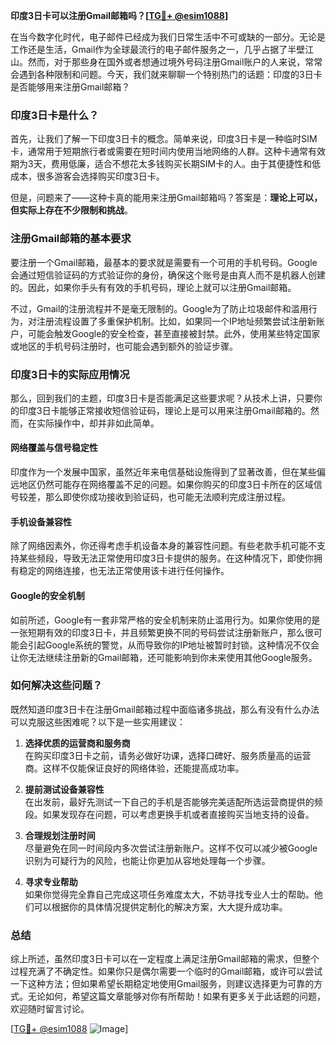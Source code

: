 **印度3日卡可以注册Gmail邮箱吗？[[TG💪+ @esim1088](https://t.me/s/esim1088)]**

在当今数字化时代，电子邮件已经成为我们日常生活中不可或缺的一部分。无论是工作还是生活，Gmail作为全球最流行的电子邮件服务之一，几乎占据了半壁江山。然而，对于那些身在国外或者想通过境外号码注册Gmail账户的人来说，常常会遇到各种限制和问题。今天，我们就来聊聊一个特别热门的话题：印度的3日卡是否能够用来注册Gmail邮箱？

### 印度3日卡是什么？

首先，让我们了解一下印度3日卡的概念。简单来说，印度3日卡是一种临时SIM卡，通常用于短期旅行者或需要在短时间内使用当地网络的人群。这种卡通常有效期为3天，费用低廉，适合不想花太多钱购买长期SIM卡的人。由于其便捷性和低成本，很多游客会选择购买印度3日卡。

但是，问题来了——这种卡真的能用来注册Gmail邮箱吗？答案是：**理论上可以，但实际上存在不少限制和挑战**。

### 注册Gmail邮箱的基本要求

要注册一个Gmail邮箱，最基本的要求就是需要有一个可用的手机号码。Google会通过短信验证码的方式验证你的身份，确保这个账号是由真人而不是机器人创建的。因此，如果你手头有有效的手机号码，理论上就可以注册Gmail邮箱。

不过，Gmail的注册流程并不是毫无限制的。Google为了防止垃圾邮件和滥用行为，对注册流程设置了多重保护机制。比如，如果同一个IP地址频繁尝试注册新账户，可能会触发Google的安全检查，甚至直接被封禁。此外，使用某些特定国家或地区的手机号码注册时，也可能会遇到额外的验证步骤。

### 印度3日卡的实际应用情况

那么，回到我们的主题，印度3日卡是否能满足这些要求呢？从技术上讲，只要你的印度3日卡能够正常接收短信验证码，理论上是可以用来注册Gmail邮箱的。然而，在实际操作中，却并非如此简单。

#### 网络覆盖与信号稳定性

印度作为一个发展中国家，虽然近年来电信基础设施得到了显著改善，但在某些偏远地区仍然可能存在网络覆盖不足的问题。如果你购买的印度3日卡所在的区域信号较差，那么即使你成功接收到验证码，也可能无法顺利完成注册过程。

#### 手机设备兼容性

除了网络因素外，你还得考虑手机设备本身的兼容性问题。有些老款手机可能不支持某些频段，导致无法正常使用印度3日卡提供的服务。在这种情况下，即使你拥有稳定的网络连接，也无法正常使用该卡进行任何操作。

#### Google的安全机制

如前所述，Google有一套非常严格的安全机制来防止滥用行为。如果你使用的是一张短期有效的印度3日卡，并且频繁更换不同的号码尝试注册新账户，那么很可能会引起Google系统的警觉，从而导致你的IP地址被暂时封锁。这种情况不仅会让你无法继续注册新的Gmail邮箱，还可能影响到你未来使用其他Google服务。

### 如何解决这些问题？

既然知道印度3日卡在注册Gmail邮箱过程中面临诸多挑战，那么有没有什么办法可以克服这些困难呢？以下是一些实用建议：

1. **选择优质的运营商和服务商**  
   在购买印度3日卡之前，请务必做好功课，选择口碑好、服务质量高的运营商。这样不仅能保证良好的网络体验，还能提高成功率。

2. **提前测试设备兼容性**  
   在出发前，最好先测试一下自己的手机是否能够完美适配所选运营商提供的频段。如果发现存在问题，可以考虑更换手机或者直接购买当地支持的设备。

3. **合理规划注册时间**  
   尽量避免在同一时间段内多次尝试注册新账户。这样不仅可以减少被Google识别为可疑行为的风险，也能让你更加从容地处理每一个步骤。

4. **寻求专业帮助**  
   如果你觉得完全靠自己完成这项任务难度太大，不妨寻找专业人士的帮助。他们可以根据你的具体情况提供定制化的解决方案，大大提升成功率。

### 总结

综上所述，虽然印度3日卡可以在一定程度上满足注册Gmail邮箱的需求，但整个过程充满了不确定性。如果你只是偶尔需要一个临时的Gmail邮箱，或许可以尝试一下这种方法；但如果希望长期稳定地使用Gmail服务，则建议选择更为可靠的方式。无论如何，希望这篇文章能够对你有所帮助！如果有更多关于此话题的问题，欢迎随时留言讨论。

[[TG💪+ @esim1088](https://t.me/s/esim1088) ![Image](https://i.postimg.cc/4NQfJmqS/Snipaste-2025-05-13-00-14-12.png)]